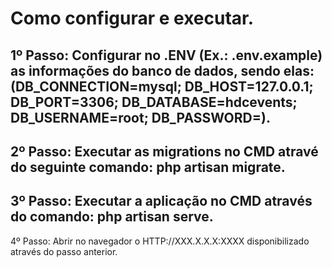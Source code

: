 # Como configurar e executar.

1º Passo: Configurar no .ENV (Ex.: .env.example) as informações do banco de dados, sendo elas:
(DB_CONNECTION=mysql; DB_HOST=127.0.0.1; DB_PORT=3306; DB_DATABASE=hdcevents; DB_USERNAME=root; DB_PASSWORD=).
------------------------------------------------------------------------------------------------------------
2º Passo: Executar as migrations no CMD atravé do seguinte comando: php artisan migrate.
------------------------------------------------------------------------------------------------------------
3º Passo: Executar a aplicação no CMD através do comando: php artisan serve.
------------------------------------------------------------------------------------------------------------
4º Passo: Abrir no navegador o HTTP://XXX.X.X.X:XXXX disponibilizado através do passo anterior. 
